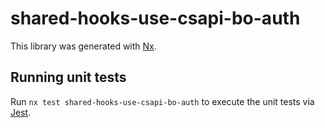 # shared-hooks-use-csapi-bo-auth

This library was generated with [Nx](https://nx.dev).

## Running unit tests

Run `nx test shared-hooks-use-csapi-bo-auth` to execute the unit tests via [Jest](https://jestjs.io).
